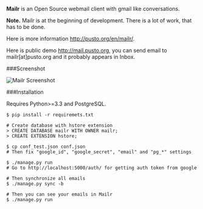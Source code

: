 **Mailr** is an Open Source webmail client with gmail like conversations.

**Note.** Mailr is at the beginning of development. There is a lot of work, that has to be 
done.

Here is more information http://pusto.org/en/mailr/.

Here is public demo http://mail.pusto.org, you can send email to mailr[at]pusto.org and it
probably appears in Inbox.

###Screenshot

![Mailr Screenshot](http://pusto.org/en/mailr/screenshot-s.png)

###Installation

Requires Python>=3.3 and PostgreSQL.

```
$ pip install -r requiremets.txt

# Create database with hstore extension
> CREATE DATABASE mailr WITH OWNER mailr;
> CREATE EXTENSION hstore;

$ cp conf_test.json conf.json
# Then fix "google_id", "google_secret", "email" and "pg_*" settings

$ ./manage.py run
# Go to http://localhost:5000/auth/ for getting auth token from google

# Then synchronize all emails
$ ./manage.py sync -b

# Then you can see your emails in Mailr
$ ./manage.py run
```
